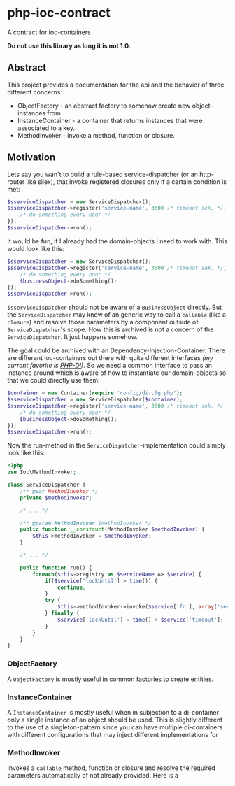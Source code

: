 php-ioc-contract
================

A contract for ioc-containers

**Do not use this library as long it is not 1.0.**

## Abstract

This project provides a documentation for the api and the behavior of three different concerns:

* ObjectFactory - an abstract factory to somehow create new object-instances from.
* InstanceContainer - a container that returns instances that were associated to a key.
* MethodInvoker - invoke a method, function or closure.


## Motivation

Lets say you wan't to build a rule-based service-dispatcher (or an http-router like silex), that invoke registered closures only if a certain condition is met:

```PHP
$sserviceDispatcher = new ServiceDispatcher();
$sserviceDispatcher->register('service-name', 3600 /* timeout sek. */, function () {
	/* do something every hour */
});
$sserviceDispatcher->run();
```

It would be fun, if I already had the domain-objects I need to work with. This would look like this:

```PHP
$sserviceDispatcher = new ServiceDispatcher();
$sserviceDispatcher->register('service-name', 3600 /* timeout sek. */, function (BusinessObject $businessObject) {
	/* do something every hour */
	$businessObject->doSomething();
});
$sserviceDispatcher->run();
```

`$sserviceDispatcher` should not be aware of a `BusinessObject` directly. But the `ServiceDispatcher` may know of an generic way to call a `callable` (like a `closure`) and resolve those parameters by a component outside of `ServiceDispatcher`'s scope. How this is archived is not a concern of the `ServiceDispatcher`. It just happens somehow.

The goal could be archived with an Dependency-Injection-Container. There are different ioc-containers out there with quite different interfaces *(my current favorite is [PHP-DI](http://php-di.org/))*. So we need a common interface to pass an instance around which is aware of how to instantiate our domain-objects so that we could directly use them:
 
```PHP
$container = new Container(require 'config/di-cfg.php');
$sserviceDispatcher = new ServiceDispatcher($container);
$sserviceDispatcher->register('service-name', 3600 /* timeout sek. */, function (BusinessObject $businessObject) {
	/* do something every hour */
	$businessObject->doSomething();
});
$sserviceDispatcher->run();
```

Now the run-method in the `ServiceDispatcher`-implementation could simply look like this:

```PHP
<?php
use Ioc\MethodInvoker;

class ServiceDispatcher {
	/** @var MethodInvoker */
	private $methodInvoker;

	/* ... */

	/** @param MethodInvoker $methodInvoker */
	public function __construct(MethodInvoker $methodInvoker) {
		$this->methodInvoker = $methodInvoker;
	}

	/* ... */

	public function run() {
		foreach($this->registry as $serviceName => $service) {
			if($service['lockUntil'] > time()) {
				continue;
			}
			try {
				$this->methodInvoker->invoke($service['fn'], array('serviceName' => $serviceName));
			} finally {
				$service['lockUntil'] = time() + $service['timeout'];
			}
		}
	}
}
```

### ObjectFactory

A `ObjectFactory` is mostly useful in common factories to create entities.

### InstanceContainer

A `InstanceContainer` is mostly useful when in subjection to a di-container only a single instance of an object should be used. This is slightly different to the use of a singleton-pattern since you can have multiple di-containers with different configurations that may inject different implementations for 

### MethodInvoker

Invokes a `callable` method, function or closure and resolve the required parameters automatically of not already
provided. Here is a 
